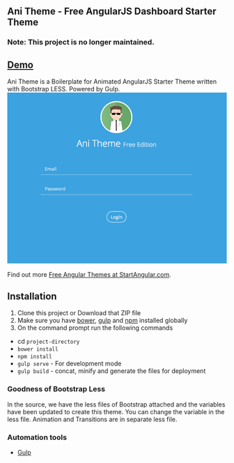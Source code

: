 ## Ani Theme - Free AngularJS Dashboard Starter Theme

### Note: This project is no longer maintained.

## [Demo](http://rawgit.com/start-angular/ani-theme/master/dist/index.html)

Ani Theme is a Boilerplate for Animated AngularJS Starter Theme written with Bootstrap LESS. Powered by Gulp.
![Preview](/examples/preview.png)

Find out more [Free Angular Themes at StartAngular.com](http://www.startangular.com/).

## Installation
1. Clone this project or Download that ZIP file
2. Make sure you have [bower](http://bower.io/), [gulp](https://www.npmjs.com/package/gulp) and  [npm](https://www.npmjs.org/) installed globally
3. On the command prompt run the following commands
- cd `project-directory`
- `bower install`
- `npm install`
- `gulp serve` - For development mode
- `gulp build` - concat, minify and generate the files for deployment


### Goodness of Bootstrap Less
In the source, we have the less files of Bootstrap attached and the variables have been updated to create this theme. You can change the variable in the less file. Animation and Transitions are in separate less file.   

### Automation tools

- [Gulp](http://gulpjs.com/)
